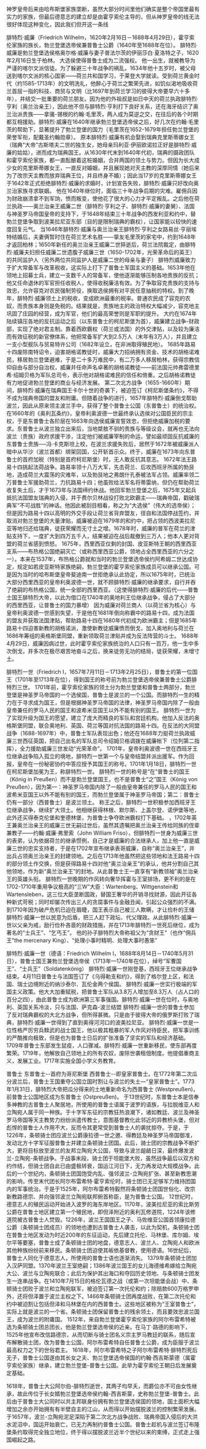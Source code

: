 神罗皇帝后来由哈布斯堡家族垄断，虽然大部分时间里他们确实是整个帝国里最有实力的家族，但最后德意志的建立却是由霍亨索伦主导的，但从神罗皇帝的线无法很好体现这种变化，因此我们但开这一条线

腓特烈·威廉（Friedrich Wilhelm，1620年2月16日－1688年4月29日），霍亨索伦家族的族长，勃兰登堡选帝侯兼普鲁士公爵（1640年至1688年在位）。
腓特烈·威廉是勃兰登堡选侯格奥尔格·威廉与妻子普法尔茨的伊丽莎白·夏洛特之子，1620年2月16日生于柏林。
大选侯使得普鲁士成为二流强权。
他一出生，就被教导为严谨的喀尔文派信徒。为了躲避三十年战争的祸乱，1634年他十五岁时，被父母送到喀尔文派的核心国家——荷兰共和国学习，于莱登大学就读。受到荷兰黄金时代（约1585-1713年）的文明洗礼，他醉心于荷兰之繁荣先进，如饥似渴地吸收荷兰首屈一指的科技、商贸与文明（比1697年到荷兰学习的彼得大帝要早六十多年），并结交一批重要的荷兰朋友。因为他的外祖叔是如日中天的荷兰执政腓特烈·亨利（奥兰治亲王），因此他不但与腓特烈·亨利打下良好关系，还在海牙结识了奥兰治派贵族——拿骚-锡根的约翰·毛里茨，两人成为莫逆之交，在往后的各个时期都互相援助。腓特烈·威廉在1640年继承勃兰登堡选帝侯之后，好几次在约翰·毛里茨的帮助下，显著提升了勃兰登堡的国力（毛里茨在1652-1679年担任勃兰登堡的荣誉军衔，配戴圣约翰勋章）。
原本腓特烈·威廉有机会娶到瑞典克里斯蒂娜女王（瑞典“大帝”古斯塔夫二世的独生女，她母亲玛利亚·伊丽欧诺拉正好是腓特烈·威廉的姑姑），进而成为瑞典国王。从1630年代末到1640年代初，瑞典的摄政团队和霍亨索伦家族，都一直酝酿着这桩婚姻，合并两国的领土与势力。但因为长大成少女的克里斯蒂娜女王，一直反对婚姻，并且展现她对天主教的深厚同情（她后来为了改宗天主教而放弃瑞典王位，并且终身不婚）；因此当17岁的克里斯蒂娜女王于1642年正式拒绝腓特烈·威廉的求婚时，计划宣告失败，腓特烈·威廉只好改向奥兰治家族寻求联姻。
他在1640年继位时，面临三十年战争后期的灾难。雇佣兵因为财政崩溃拿不到军饷，愤而叛变，使他花了很大的心力才平定叛乱。之后他在荷兰执政——奥兰治亲王威廉二世（腓特烈·亨利之子、腓特烈·威廉的妻舅）、法国与神圣罗马帝国皇帝的支持下，于1648年结束三十年战争的西发利亚和约中，替勃兰登堡争取到波美拉尼亚东部（目的是限制瑞典的霸权），让国家能以较快的速度回复元气。
当1646年腓特烈·威廉与奥兰治亲王腓特烈·亨利之女路易丝·亨丽埃特结婚后，夫妻俩暂时住在荷兰艺术名胜——挚友毛里茨的家宅中，约到1648年才返回柏林；1650年新任的奥兰治亲王威廉二世猝逝后，荷兰法院裁定，由腓特烈·威廉夫妇担任威廉二世遗腹子威廉三世（1650-1702年，光荣革命后的英王）的共同监护人（另外两位共同监护人是威廉二世的母亲与妻子）
腓特烈威廉致力于扩大常备军与改革税收，这实际上打下了普鲁士军国主义的基础。1653年他在领地上招募士兵，建立一支数千人的常备军，使他逐渐能够压制各地贵族的反抗；他又任命退休的军官担任收税人，使得收税廉洁有效。为了争取容克贵族的支持与效忠，允许容克对农民强制劳役，换取选侯拥有对平民任意抽税的特权。到了晚年，腓特烈·威廉领土上的税收，变成欧洲最重的税率。普通农民成了容克的农奴，而贵族本身则是免税的。结果就是，贵族地主的政治特权大幅减少，容克地主巩固了庄园的经营，成为军官，他们的最高荣誉则是军职的提升。
大约在1674年陆续镇压各地的反抗运动之后（以东普鲁士的柯尼斯堡为首），威廉建立战争-财政部，实现了绝对君主制。靠着西欧霸权（荷兰或法国）的外交津贴，以及较为廉洁而有效征税的新官僚体系，他把常备军扩大到2.5万人（末年有3万人），并且建立一支小型舰队与贸易特许公司（1682年设立，在非洲取得殖民地）。
1685年路易十四废除南特诏令，迫害胡格诺教徒时，威廉大力招纳拥有资金、技术的胡格诺难民，移居勃兰登堡避难，于是二十多万难民中，有二万多人移居柏林，获得宗教信仰自由与部分自治权，威廉并任命声名卓著的胡格诺教徒——前法国元帅弗雷德里希·绍姆贝格为军队总司令，表示他对胡格诺难民的信任和倚重。之后胡格诺教徒有力地促进勃兰登堡的商业与经济发展。
第二次北方战争（1655-1660年）期间，腓特烈·威廉在瑞典国王卡尔十世的奇袭下，被迫签订《柯尼斯堡条约》，不得不成为瑞典帝国的盟友和附庸。但随着战争的进行，1657年腓特烈·威廉倒戈帮助波兰，因此从原来领主波兰手中，获得了整个普鲁士公国（东普鲁士）的统治权。在1660年的《奥利瓦条约》，皇帝利奥波德一世最终承认选侯对公国臣民的宗主权，于是东普鲁士各阶层在1663年向选侯威廉宣誓效忠，但拒绝威廉加税的要求。东普鲁士从波兰独立出来后，当地桀敖不驯的贵族与等级议会，就再也无法向波兰（贵族）政府求援干涉，注定他们被威廉宰制的命运，譬如最顽固反抗威廉的东普鲁士贵族──冯·卡克斯坦上校，在波兰求援失败后，居然于1672年被威廉派人暗中从华沙（波兰首都）绑架回国，公开斩首示众。终于，威廉在1673年向东普鲁士的首府加税（特别是首府柯尼斯堡）时，无人敢反抗其意志。
1672年法王路易十四挑起法荷战争。路易率领十八万大军，先击荷兰、后攻西班牙所属的勃艮地，造成荷兰大震荡的灾难年，以及勃艮地之弗朗什孔泰被法军占领。威廉率领二万普鲁士军援助荷兰，力抗路易十四；他虽败给法军名将蒂雷纳，但仍在帮助荷兰收复失土后，才于1673年与法国缔约休战。他回军勃兰登堡之后，1675年又起兵抵抗法国盟友瑞典的入侵，并于费尔贝林战役打败北欧霸主——瑞典帝国，戳破瑞典军“不可战胜”的神话。他因此被刮目相看，称之为“大选侯”（伟大的选帝侯）；但是因为路易十四以高明的外交手段让荷兰省背弃盟友，径自和法国停战签约，并取消对勃兰登堡的大量津贴，威廉被迫在1679年的和约中，把占领的西波美拉尼亚等地归还给瑞典，徒获荣耀而无寸土之增。1678年时，威廉的普军在荷兰的津贴支持下，一度扩大到四万五千人，结果被迫在战后裁撤到三万人；他本人更对背盟的荷兰省感到愤怒。
1675年，西里西亚仅剩的封国、皮亚斯特王朝的西里西亚支系——布热格公国绝嗣灭亡（或称西里西亚公爵，领地占全西里西亚的六分之一）。本来在1537年，布热格公爵就和当时的勃兰登堡选帝侯约阿希姆二世达成协定，规定如若皮亚斯特家族绝嗣，勃兰登堡的霍亨索伦家族成员可以继承公国。可是因为当时的哈布斯堡皇帝斐迪南一世拒绝承认此协定，所以1675年时，已统治大部分西里西亚的皇帝利奥波德一世，就不顾腓特烈·威廉的继承要求，自行并吞了绝嗣的布热格公国，统一全部的西里西亚。（这使得腓特烈·威廉的后代——普鲁士国王腓特烈大帝，以此为借口在1740年的奥地利王位继承战争，侵占了大部分的西里西亚，让普鲁士的国力暴增）
因为威廉对荷兰商人（以荷兰省为核心）与皇帝利奥波德一世感到失望，于是他在1681年倒向称霸中的路易十四，成为法国的盟友并获取法国津贴，帮助路易十四在1680年代初成为欧洲霸主；但是1685年路易十四迫害新教的胡格诺派，激使新教徒威廉愤而倒戈，加入奥地利与荷兰在1686年筹组的奥格斯堡同盟，重新领取荷兰津贴并成为反法阵营的斗士。
1688年4月29日，威廉因病过世，此时霍亨索伦家族统治的人口只有一百万，他一生中多次倒戈，并多次在极尽艰苦地奋斗之后，换来徒劳无功的结局，徒获荣耀，未增寸土。

腓特烈一世（Friedrich I，1657年7月11日－1713年2月25日），普鲁士的第一位国王（1701年至1713年在位），得到国王的称号前为勃兰登堡选帝侯兼普鲁士公爵腓特烈三世。
1701年前，霍亨索伦家族的领土分为勃兰登堡和普鲁士两部分，勃兰登堡是神圣罗马帝国的一个选侯国，普鲁士是波兰的一个公国。而腓特烈一生的精力在于寻求成为国王，但是根据神圣罗马帝国的法律，神圣罗马帝国内除了一般由皇帝兼任的罗马人民的国王和波希米亚国王以外不能有别的国王。
腓特烈一世为了实现升级为国王的愿望，建立了庞大而精良的军队和宫廷机构。他加入反法的奥格斯堡同盟，联合奥地利、英国、荷兰等国对抗法国的路易十四。在反法的大同盟战争（1688-1697年）中，普鲁士军队表现出色；他还在1688年力挺荷兰执政威廉三世西征英国，把自己出名的军队总司令绍姆贝格调拨在威廉帐下（位列第二指挥），全力援助威廉三世发动“光荣革命”。
1701年，皇帝利奥波德一世在西班牙王位继承战争陷入孤立的境地，腓特烈一世第一个与皇帝结盟并派出援军。作为回报，皇帝在一份秘密协约中答应授予其国王的称号。1701年1月18日，腓特烈一世在柯尼斯堡加冕为王，称腓特烈一世。
腓特烈一世的称号是“在”普鲁士的国王（König in Preußen）而不是勃兰登堡国王，也不是普鲁士“之”国王（König von Preußen），因为第一：神圣罗马帝国内除了一般由皇帝兼任的罗马人民的国王和波希米亚国王以外不能有别的国王，而勃兰登堡属于神圣罗马帝国；第二：普鲁士仍有一部分（西普鲁士）是波兰领土。
称王之后，腓特烈一世积极参加西班牙王位继承战争，继续扩大领土。他相继获得林根、默尔斯、上盖尔登、诺伊堡等地，此外还买得泰克伦堡和奎德林堡，为普鲁士争夺欧洲霸权打下基础。
，1702年英王兼奥兰治亲王的威廉三世无嗣过世后，虽然其遗嘱把奥兰治亲王传给同族的侄辈兼教子——约翰·威廉·弗里索（John William Friso），但腓特烈一世身为威廉三世的表弟，认为依据荷兰的继承惯例，自己才是威廉的合法继承人，加上他一直是威廉三世的忠实支持者，于是在1702年宣布继承表哥威廉，自称“奥兰治亲王”，并出兵占领奥兰治亲王的封建领地。之后在1713年他虽然把这些领地和法王路易十四的部分领土作交换，但是获得路易十四对他“奥兰治亲王”的承认，他并分割自己其他领地，作为新“奥兰治亲王”的封地。从此普鲁士王一直享有“新教领袖”奥兰治亲王的英雄头衔。
腓特烈一世晚期的作风转向奢华挥霍与王室排场，更不利的是在1702-1710年重用争议极高的“三W”大臣：Wartenberg、Wittgenstein和Wartensleben，这三位大臣垄断国政，替国王奢华的开销寻找财源，因此开征各种新式苛税；同时却屡次传出三人的贪腐事件与金融丑闻，引起公众强烈的不满。到1710年因为破产危机已迫在眉睫，国王表示自己被三人欺瞒，才让俭朴的王储腓特烈·威廉一世以民意为后盾，把三人赶下政坛、代父理政。从此腓特烈·威廉一世以父亲为戒，励行俭朴吝啬的财政措施，并在1713年腓特烈一世死后继位，成为著名的“士兵王”、“乞丐王”。
他的孙子腓特烈大帝称祖父为“贪财王”（也作“佣兵王”the mercenary King）、“处理小事时精明、处理大事时愚笨”

腓特烈·威廉一世（德语：Friedrich Wilhelm I，1688年8月14日－1740年5月31日），普鲁士国王兼勃兰登堡选帝侯（1713年—1740年在位），绰号“军曹国王”、“士兵王”（Soldatenkönig）
腓特烈·威廉一世刚登基，西班牙王位继承战争结束。4月11日普鲁士与法国签订了《乌得勒支和约》，得到了格尔登上区，和法国、瑞士边境附近的纳沙泰尔、瓦伦金两个侯国。
腓特烈·威廉一世实行极端的军国主义政策。他大大加重赋税，把普鲁士军队从3.8万人增加至8.3万人（占人口的百分之四），由此普鲁士成为欧洲第三军事强国。腓特烈·威廉一世在位时，与奥地利、英国关系冷淡，只与法国、萨克森-波兰结盟
腓特烈·威廉一世的普鲁士参加了反对瑞典霸权的大北方战争，但所得甚微。只是由于彼得大帝的俄罗斯打败了瑞典，腓特烈·威廉一世得到了直到奥得河河口的波美拉尼亚。
腓特烈·威廉一世是一位性格严厉穷兵黩武的战士国王，他以极其粗暴的军人作风对待臣民，把军事训练的严酷推向极致，但是也为普鲁士日后的扩张准备了坚实的军队和经济基础。
1709年普鲁士东部发生鼠疫，人口骤减。腓特烈·威廉一世重新移民，使东部再度繁荣。1719年，他解放自己领地上的所有农奴，废除世袭租佃制度。他提倡重商主义，发展工业。1717年实施全国小学义务教育。

普鲁士
东普鲁士--首府为哥尼斯堡
西普鲁士--即皇家普鲁士。在1772年第二次瓜分波兰后，普鲁士王国重夺公国立国时割让与波兰的失土—“皇家普鲁士”。1773年1月31日，腓特烈大帝把瓜分得来的土地重新命名为西普鲁士 (Westpreußen)，前普鲁士公国地区成为东普鲁士 (Ostpreußen)。
于13世纪时，东普鲁士本是信奉多神教的古普鲁士人聚居地，所使用的普鲁士语属于波罗的语族，与拉脱维亚人和立陶宛人属于同一种族。于十字军东征的宗教狂热浪潮下，诸如教廷、波兰及神圣罗马帝国等天主教势力纷纷派遣传教士，意图基督教化此邻近的异教桥头堡，但对彪悍的普鲁士人作用不大，反而令其更常受到普鲁士人的袭扰掠夺。于是，于1226年，条顿骑士团应波兰公爵康拉德一世之邀、得教廷及神圣罗马帝国御准，发动北方十字军征服普鲁士并建立条顿骑士团国。此后，骑士团的宗教战争不断扩大，更将目标放至波兰的友邦立陶宛大公国，导致与波兰龃龉日深，最终爆发波兰-立陶宛-条顿战争。于战事末段，骑士团于坦能堡大败，虽然战争最后以双方和约作结，但骑士团自此已由盛极转衰，国运江河日下，无力再发动大规模战争。此后的一个世纪内，条顿骑士团国饱受内乱、强邻波兰-立陶宛扩张、甚至新教思潮的影响，传至末代团长阿尔布雷希特·霍亨索伦时，骑士团已无足够军力维持团国内的军事统治。于是于1525年，阿尔布雷希特毅然将条顿骑士团国世俗化、改宗新教路德宗、并向强邻波兰立陶宛联邦俯首称臣，是为普鲁士公国。
12世纪时，德意志人的殖民运动开始进入波罗的海东岸地区。1170年，波美拉尼亚的索比斯劳公爵在普鲁士地区建立第一个殖民地，即但泽附近的奥利瓦修道院，1224年该修道院被古普鲁士人焚毁。1226年，波兰王国国王之子、马佐维亚公国首领康拉德公爵（条顿骑士团成员）的领地也遭到古普鲁士人袭击，以此为契机，条顿骑士团在普鲁士地区发动为时近200年的东征运动，先后建立托伦、马林堡、库尔姆、埃尔平等要塞，普鲁士成了条顿骑士团的地盘，德意志人、波兰人、立陶宛人和欧洲其他种族纷纷前来移民。条顿骑士团迫使其皈依基督教，使用德语。16世纪后，普鲁士人同化于德意志人，所使用的普鲁士语也逐渐消失。
1379年条顿骑士团加入汉萨同盟。1370年波兰王室绝嗣；1386年波兰国王的女儿海德维希嫁给立陶宛大公、波兰与立陶宛联合；此后为保护其出海口和夺回历史领地、与条顿骑士团发生一连串战争。在1410年7月15日的格伦瓦德之战（或第一次坦能堡会战）中、条顿骑士团败于波兰和立陶宛联军，被迫签订第一次托伦和约；除赔款600万格罗申外，还将但泽置于波兰主权之下。1466年条顿骑士团再度战败，在第二次托伦和约中被迫割让包括但泽和马林堡在内的西普鲁士。这些地区被称为“王室普鲁士”，实际上就是波兰的一个省。条顿骑士团保留普鲁士的残余领土，而且要效忠波兰国王，成为波兰的附庸国。
1512年，来自勃兰登堡霍亨索伦家族的阿尔布雷希特被选为条顿骑士团总团长，他是勃兰登堡选帝侯的近亲。在马丁·路德的影响下，1525年他宣布改信路德宗，从而切断与骑士团名义宗主罗马教廷的联系，随后宣布解散骑士团，改为普鲁士公国，阿尔布雷希特自任普鲁士公爵，成为臣服于波兰最高权力之下的世俗君主。
1618年，阿尔布雷希特之子阿尔布雷希特·腓特烈死后无子，普鲁士公国遂由其长女之夫、勃兰登堡选帝侯国的约翰·西吉斯蒙德（属霍亨索伦家族）继承，建立勃兰登堡-普鲁士公国。此举为霍亨索伦王朝日后发展奠定基础。

1618年，普鲁士大公阿尔伯-腓特烈逝世，其两子均早夭，而爵位亦不可由女性继承，故此传位于长女婿勃兰登堡选帝侯约翰-西吉斯蒙，史称勃兰登堡-普鲁士。此后由于普鲁士大公同时以共主邦联身份拥有勃兰登堡选侯国的领地，国土面积大幅增加之余亦开始拥有有半壁自主的江山，从而得以开始摆脱波兰的控制繁荣发展。
于1657年，波兰-立陶宛泥足深陷于第二次北方战争战败、瑞典帝国入侵后的大洪水泥沼中，国运开始衰亡，已无力再制约普鲁士公国。普鲁士趁机与波兰签订布隆堡条约取得完全独立地位，终于得以摆脱波兰近半个世纪以来的束缚，正式走上强国崛起之路。
